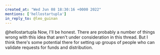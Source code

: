 ```yaml
---
created_at: "Wed Jun 08 18:30:16 +0000 2022"
mentions: ['hellostartupla']
in_reply_to: @leo_guinan
---
```


@hellostartupla Now, I'll be honest. There are probably a number of things wrong with this idea that aren't under consideration in this thread.  But I think there's some potential there for setting up groups of people who can validate requests for funds and distribution.